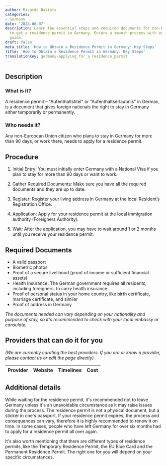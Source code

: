 ```yaml
---
author: Ricardo Batista
categories:
- Germany
date: '2024-06-07'
description: Learn the essential steps and required documents for non-EU citizens
  to get a residence permit in Germany. Ensure a smooth process with our detailed
  guide.
draft: false
meta_title: 'How to Obtain a Residence Permit in Germany: Key Steps'
title: 'How to Obtain a Residence Permit in Germany: Key Steps'
translationKey: germany-applying_for_a_residence_permit
---
```


## Description
### What is it?
A residence permit – "Aufenthaltstitel" or "Aufenthaltserlaubnis" in German, is a document that gives foreign nationals the right to stay in Germany either temporarily or permanently.

### Who needs it?
Any non-European Union citizen who plans to stay in Germany for more than 90 days, or work there, needs to apply for a residence permit. 

## Procedure
1. Initial Entry: You must initially enter Germany with a National Visa if you plan to stay for more than 90 days or want to work.

2. Gather Required Documents: Make sure you have all the required documents and they are up to date.

3. Register: Register your living address in Germany at the local Resident’s Registration Office.

4. Application: Apply for your residence permit at the local immigration authority (Foreigners Authority).

5. Wait: After the application, you may have to wait around 1 or 2 months until you receive your residence permit.

## Required Documents
- A valid passport
- Biometric photos
- Proof of a secure livelihood (proof of income or sufficient financial assets)
- Health Insurance: The German government requires all residents, including foreigners, to carry health insurance
- Proof of personal status in your home country, like birth certificate, marriage certificate, and similar
- Proof of address in Germany

*The documents needed can vary depending on your nationality and purpose of stay, so it's recommended to check with your local embassy or consulate.*

## Providers that can do it for you

_(We are currently curating the best providers. If you are or know a provider, please contact us or edit the page directly)_

| Provider        |     Website     |     Timelines    |       Cost      |
| --------------- | --------------- |  :-------------: | :-------------: |

## Additional details
While waiting for the residence permit, it's recommended not to leave Germany unless it's an unavoidable circumstance as it may raise issues during the process. The residence permit is not a physical document, but a sticker in one's passport. If your residence permit expires, the process and consequences can vary, therefore it is highly recommended to renew it on time. In some cases, people who have left Germany for over six months had to apply for a residence permit all over again. 

It's also worth mentioning that there are different types of residence permits, like the Temporary Residence Permit, the EU Blue Card and the Permanent Residence Permit. The right one for you will depend on your specific circumstances.